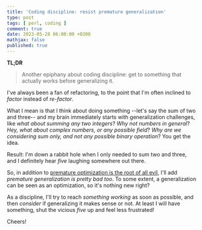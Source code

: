 ```yaml
---
title: 'Coding discipline: resist premature generalization'
type: post
tags: [ perl, coding ]
comment: true
date: 2023-05-28 06:00:00 +0200
mathjax: false
published: true
---
```


**TL;DR**

> Another epiphany about coding discipline: get to something that actually
> works  before generalizing it.

I've always been a fan of refactoring, to the point that I'm often inclined
to *factor* instead of *re-factor*.

What I mean is that I think about doing something --let's say the sum of two
and three-- and my brain immediately starts with generalization challenges,
like *what about summing any two integers*? *Why not numbers in general*?
*Hey, what about complex numbers, or any possible field*? *Why are we
considering sum only, and not any possible binary operation*? You get the
idea.

Result: I'm down a rabbit hole when I only needed to sum two and three, and
I definitely hear *five* laughing somewhere out there.

So, in addition to [premature optimization is the root of all evil][po],
I'll add *premature generalization is pretty bad too*. To some extent, a
generalization can be seen as an optimization, so it's nothing new right?

As a discipline, I'll try to reach *something working* as soon as possible,
and then *consider* if generalizing it makes sense or not. At least I will
have something, shut the vicious *five* up and feel less frustrated!

Cheers!

[Perl]: https://www.perl.org/
[Raku]: https://raku.org/
[po]: https://wiki.c2.com/?PrematureOptimization
